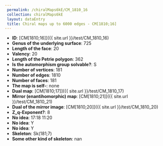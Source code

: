 ```yaml
--- 
 permalink: /chiralMaps6kE/CM_1810_16 
 collection: chiralMaps6kE
 layout: dataEntry
 title: Chiral maps up to 6000 edges - CM[1810;16]
---
```


- **ID**: [CM[1810;16]]({{ site.url }}/test/CM_1810_16)
- **Genus of the underlying surface**: 725
- **Length of the face**: 20
- **Valency**: 20
- **Length of the Petrie polygon**: 362
- **Is the automorphism group solvable?**: S
- **Number of vertices**: 181
- **Number of edges**: 1810
- **Number of faces**: 181
- **The map is self-**: none
- **Dual map**: [CM[1810;17]]({{ site.url }}/test/CM_1810_17)
- **Mirror (enantihomorphic) map**: [CM[1810;21]]({{ site.url }}/test/CM_1810_21)
- **Dual of the mirror image**: [CM[1810;20]]({{ site.url }}/test/CM_1810_20)
- **Z_q-Exponent?**: 8
- **No idea**:  17:18 11:20
- **No idea**: Y
- **No idea**: Y
- **Skeleton**: Sk(181;7)
- **Some other kind of skeleton**: nan
